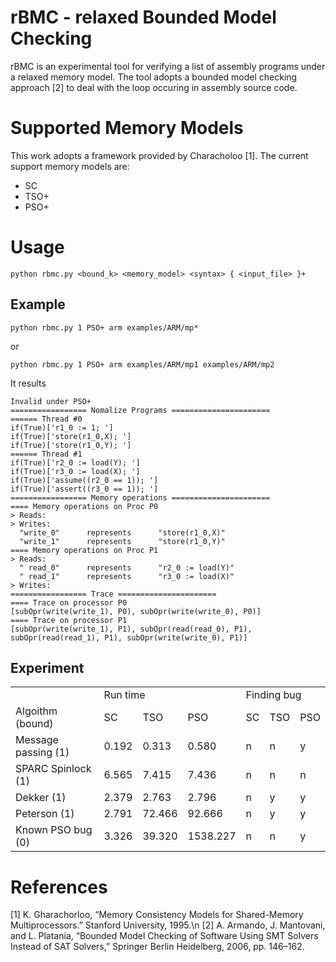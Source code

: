 # rBMC - relaxed Bounded Model Checking
rBMC is an experimental tool for verifying a list of assembly programs under a relaxed memory model. The tool adopts a bounded model checking approach [2] to deal with the loop occuring in assembly source code.

# Supported Memory Models
This work adopts a framework provided by Characholoo [1]. The current support memory models are:
- SC
- TSO+
- PSO+

# Usage
``
python rbmc.py <bound_k> <memory_model> <syntax> { <input_file> }+
``
## Example
```
python rbmc.py 1 PSO+ arm examples/ARM/mp*
```
or
```
python rbmc.py 1 PSO+ arm examples/ARM/mp1 examples/ARM/mp2 
```
It results 
```
Invalid under PSO+
================= Nomalize Programs ======================
====== Thread #0
if(True)['r1_0 := 1; ']
if(True)['store(r1_0,X); ']
if(True)['store(r1_0,Y); ']
====== Thread #1
if(True)['r2_0 := load(Y); ']
if(True)['r3_0 := load(X); ']
if(True)['assume((r2_0 == 1)); ']
if(True)['assert((r3_0 == 1)); ']
================= Memory operations ======================
==== Memory operations on Proc P0
> Reads:
> Writes:
  "write_0"      represents      "store(r1_0,X)"
  "write_1"      represents      "store(r1_0,Y)"
==== Memory operations on Proc P1
> Reads:
  " read_0"      represents      "r2_0 := load(Y)"
  " read_1"      represents      "r3_0 := load(X)"
> Writes:
================= Trace ======================
==== Trace on processor P0
[subOpr(write(write_1), P0), subOpr(write(write_0), P0)]
==== Trace on processor P1
[subOpr(write(write_1), P1), subOpr(read(read_0), P1), subOpr(read(read_1), P1), subOpr(write(write_0), P1)]
```


## Experiment
<table>
  <tr>
    <td> </td>
    <td colspan="3">Run time</td>
    <td colspan="3">Finding bug</td>
  </tr>
  <tr>
    <td> Algoithm (bound) </td>
    <td>SC</td>
    <td>TSO</td>
    <td>PSO</td>
    <td>SC</td>
    <td>TSO</td>
    <td>PSO</td>
  </tr>
  <tr>
    <td> Message passing (1)</td>
    <td> 0.192 </td>
    <td> 0.313 </td>
    <td> 0.580 </td>
    <td> n </td>
    <td> n </td>
    <td> y </td>
  </tr>
  <tr>
    <td> SPARC Spinlock (1)</td>
    <td> 6.565  </td>
    <td> 7.415  </td>
    <td> 7.436 </td>
    <td> n </td>
    <td> n </td>
    <td> n </td>
  </tr>
  <tr>
    <td> Dekker (1)</td>
    <td> 2.379 </td>
    <td> 2.763 </td>
    <td> 2.796 </td>
    <td> n </td>
    <td> y </td>
    <td> y </td>
  </tr>
  <tr>
    <td> Peterson (1)</td>
    <td> 2.791 </td>
    <td> 72.466 </td>
    <td> 92.666 </td>
    <td> n </td>
    <td> y </td>
    <td> y </td>
  </tr>
  <tr>
    <td> Known PSO bug (0)</td>
    <td> 3.326  </td>
    <td> 39.320  </td>
    <td> 1538.227 </td>
    <td> n </td>
    <td> n </td>
    <td> y </td>
  </tr>
</table>




# References 
[1] K. Gharachorloo, “Memory Consistency Models for Shared-Memory Multiprocessors.” Stanford University, 1995.\n
[2] A. Armando, J. Mantovani, and L. Platania, “Bounded Model Checking of Software Using SMT Solvers Instead of SAT Solvers,” Springer Berlin Heidelberg, 2006, pp. 146–162.
